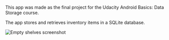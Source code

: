 This app was made as the final project for the Udacity Android Basics: Data Storage course.  

The app stores and retrieves inventory items in a SQLite database.  

![Empty shelves screenshot](/screenshots/empty_shelf.png "When you first open the app, you will
be greated by empty shelves")
